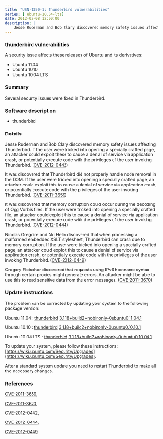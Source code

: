 ```yaml
---
title: "USN-1350-1: Thunderbird vulnerabilities"
series: [ ubuntu-10.04-lts]
date: 2012-02-08 12:00:00
description: |
    Jesse Ruderman and Bob Clary discovered memory safety issues affecting Thunderbird. If the user were tricked into opening a specially crafted page, an attacker could exploit these to cause a denial of service via application crash, or potentially execute code with the privileges of the user invoking Thunderbird. ([CVE-2012-0442](http://people.ubuntu.com/~ubuntu-security/cve/CVE-2012-0442))
--- 
```

 
### thunderbird vulnerabilities

A security issue affects these releases of Ubuntu and its derivatives:

* Ubuntu 11.04
* Ubuntu 10.10
* Ubuntu 10.04 LTS

### Summary

Several security issues were fixed in Thunderbird. 

### Software description

* thunderbird 

### Details

Jesse Ruderman and Bob Clary discovered memory safety issues affecting Thunderbird. If the user were tricked into opening a specially crafted page, an attacker could exploit these to cause a denial of service via application crash, or potentially execute code with the privileges of the user invoking Thunderbird. ([CVE-2012-0442](http://people.ubuntu.com/~ubuntu-security/cve/CVE-2012-0442))

It was discovered that Thunderbird did not properly handle node removal in the DOM. If the user were tricked into opening a specially crafted page, an attacker could exploit this to cause a denial of service via application crash, or potentially execute code with the privileges of the user invoking Thunderbird. ([CVE-2011-3659](http://people.ubuntu.com/~ubuntu-security/cve/CVE-2011-3659))

It was discovered that memory corruption could occur during the decoding of Ogg Vorbis files. If the user were tricked into opening a specially crafted file, an attacker could exploit this to cause a denial of service via application crash, or potentially execute code with the privileges of the user invoking Thunderbird. ([CVE-2012-0444](http://people.ubuntu.com/~ubuntu-security/cve/CVE-2012-0444))

Nicolas Gregoire and Aki Helin discovered that when processing a malformed embedded XSLT stylesheet, Thunderbird can crash due to memory corruption. If the user were tricked into opening a specially crafted page, an attacker could exploit this to cause a denial of service via application crash, or potentially execute code with the privileges of the user invoking Thunderbird. ([CVE-2012-0449](http://people.ubuntu.com/~ubuntu-security/cve/CVE-2012-0449))

Gregory Fleischer discovered that requests using IPv6 hostname syntax through certain proxies might generate errors. An attacker might be able to use this to read sensitive data from the error messages. ([CVE-2011-3670](http://people.ubuntu.com/~ubuntu-security/cve/CVE-2011-3670)) 

### Update instructions

The problem can be corrected by updating your system to the following package version:

Ubuntu 11.04
 : [thunderbird](https://launchpad.net/ubuntu/+source/thunderbird) <span> [3.1.18+build2+nobinonly-0ubuntu0.11.04.1](https://launchpad.net/ubuntu/+source/thunderbird/3.1.18+build2+nobinonly-0ubuntu0.11.04.1) </span> 

Ubuntu 10.10
 : [thunderbird](https://launchpad.net/ubuntu/+source/thunderbird) <span> [3.1.18+build2+nobinonly-0ubuntu0.10.10.1](https://launchpad.net/ubuntu/+source/thunderbird/3.1.18+build2+nobinonly-0ubuntu0.10.10.1) </span> 

Ubuntu 10.04 LTS
 : [thunderbird](https://launchpad.net/ubuntu/+source/thunderbird) <span> [3.1.18+build2+nobinonly-0ubuntu0.10.04.1](https://launchpad.net/ubuntu/+source/thunderbird/3.1.18+build2+nobinonly-0ubuntu0.10.04.1) </span> 

To update your system, please follow these instructions: [https://wiki.ubuntu.com/Security/Upgrades](https://wiki.ubuntu.com/Security/Upgrades).

After a standard system update you need to restart Thunderbird to make all the necessary changes. 

### References

 [CVE-2011-3659](http://people.ubuntu.com/~ubuntu-security/cve/CVE-2011-3659), 

 [CVE-2011-3670](http://people.ubuntu.com/~ubuntu-security/cve/CVE-2011-3670), 

 [CVE-2012-0442](http://people.ubuntu.com/~ubuntu-security/cve/CVE-2012-0442), 

 [CVE-2012-0444](http://people.ubuntu.com/~ubuntu-security/cve/CVE-2012-0444), 

 [CVE-2012-0449](http://people.ubuntu.com/~ubuntu-security/cve/CVE-2012-0449)
 
